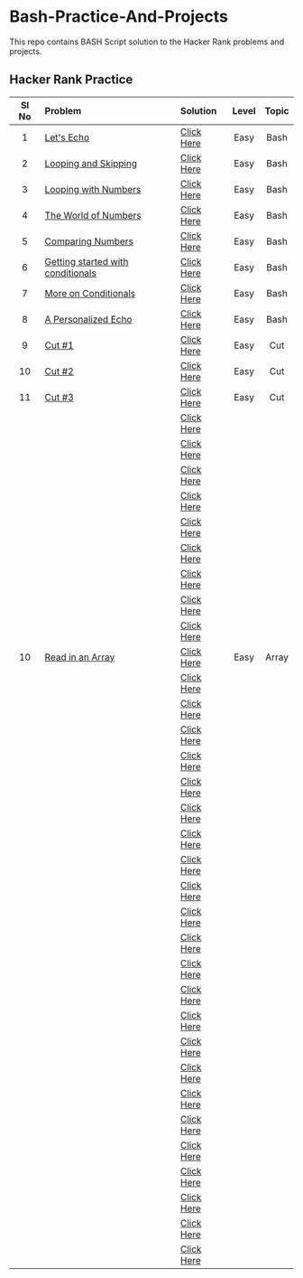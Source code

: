 # Bash-Practice-And-Projects
This repo contains BASH Script solution to the Hacker Rank problems and projects.

## Hacker Rank Practice

|Sl No | Problem | Solution | Level | Topic |
|:-------:|:-------|:-------|:-----:|:-----:|
|1|[Let's Echo]()|[Click Here](/problems/01-lets-echo.md)|Easy|Bash|
|2|[Looping and Skipping](https://www.hackerrank.com/challenges/bash-tutorials---looping-and-skipping/problem?isFullScreen=true)|[Click Here](./problems/02-looping-and-skipping.md)|Easy|Bash|
|3|[Looping with Numbers](https://www.hackerrank.com/challenges/bash-tutorials---looping-with-numbers/problem?isFullScreen=true)|[Click Here](./problems/03-looping-with-numbers.md)|Easy|Bash|
|4|[The World of Numbers](https://www.hackerrank.com/challenges/bash-tutorials---the-world-of-numbers/problem?isFullScreen=true)|[Click Here](./problems/04-world-of-numbers.md)|Easy|Bash|
|5|[Comparing Numbers](https://www.hackerrank.com/challenges/bash-tutorials---comparing-numbers/problem?isFullScreen=true)|[Click Here](./problems/05-comparing-numbers.md)|Easy|Bash|
|6|[Getting started with conditionals](https://www.hackerrank.com/challenges/bash-tutorials---getting-started-with-conditionals/problem?isFullScreen=true)|[Click Here](./problems/06-getting-started-with-conditionals.md)|Easy|Bash|
|7|[More on Conditionals](https://www.hackerrank.com/challenges/bash-tutorials---more-on-conditionals/problem?isFullScreen=true)|[Click Here](./problems/07-more-on-conditionals.md)|Easy|Bash|
|8|[A Personalized Echo](https://www.hackerrank.com/challenges/bash-tutorials---a-personalized-echo/problem?isFullScreen=true)|[Click Here](./problems/08-a-personalized-echo.md)|Easy|Bash|
|9|[Cut #1](https://www.hackerrank.com/challenges/text-processing-cut-1/problem?isFullScreen=true)|[Click Here](./problems/09-cut1.md)|Easy|Cut|
|10|[Cut #2](https://www.hackerrank.com/challenges/text-processing-cut-2/problem?isFullScreen=true)|[Click Here](./problems/10-cut2.md)|Easy|Cut|
|11|[Cut #3](https://www.hackerrank.com/challenges/text-processing-cut-3/problem?isFullScreen=true)|[Click Here](./problems/11-cut3.md)|Easy|Cut|
||[]()|[Click Here]()|||
||[]()|[Click Here]()|||
||[]()|[Click Here]()|||
||[]()|[Click Here]()|||
||[]()|[Click Here]()|||
||[]()|[Click Here]()|||
||[]()|[Click Here]()|||
||[]()|[Click Here]()|||
||[]()|[Click Here]()|||
|10|[Read in an Array](https://www.hackerrank.com/challenges/bash-tutorials-read-in-an-array/problem?isFullScreen=true)|[Click Here](./problems/10-read-in-an-array.md)|Easy|Array|
||[]()|[Click Here]()|||
||[]()|[Click Here]()|||
||[]()|[Click Here]()|||
||[]()|[Click Here]()|||
||[]()|[Click Here]()|||
||[]()|[Click Here]()|||
||[]()|[Click Here]()|||
||[]()|[Click Here]()|||
||[]()|[Click Here]()|||
||[]()|[Click Here]()|||
||[]()|[Click Here]()|||
||[]()|[Click Here]()|||
||[]()|[Click Here]()|||
||[]()|[Click Here]()|||
||[]()|[Click Here]()|||
||[]()|[Click Here]()|||
||[]()|[Click Here]()|||
||[]()|[Click Here]()|||
||[]()|[Click Here]()|||
||[]()|[Click Here]()|||
||[]()|[Click Here]()|||
||[]()|[Click Here]()|||
||[]()|[Click Here]()|||

